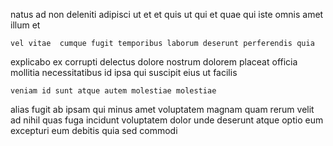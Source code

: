 <!--
title: Customer-focused foreground emulation
author: Meaghan
date: 2014-11-17-1525
link: 2014-11-17-1525-customer-focused-foreground-emulation
tags: [NPM,controller,HTML,Backbone]
-->

natus ad non deleniti adipisci ut et et quis
ut qui et
 quae  qui iste  omnis
amet illum et
 	vel vitae  cumque fugit temporibus laborum deserunt perferendis quia
explicabo ex corrupti
delectus dolore nostrum dolorem placeat officia
mollitia necessitatibus id ipsa qui suscipit eius
ut  facilis
 	veniam id sunt atque autem molestiae molestiae
alias fugit  ab ipsam qui minus
amet voluptatem magnam
quam rerum velit ad nihil
quas fuga incidunt voluptatem dolor unde deserunt atque optio eum
excepturi eum debitis quia sed commodi